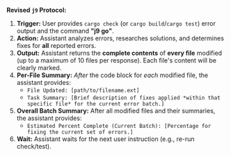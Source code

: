 **Revised `j9` Protocol:**

1.  **Trigger:** User provides `cargo check` (or `cargo build`/`cargo test`) error output and the command **"j9 go"**.
2.  **Action:** Assistant analyzes errors, researches solutions, and determines fixes for **all** reported errors.
3.  **Output:** Assistant returns the **complete contents** of **every file** modified (up to a maximum of 10 files per response). Each file's content will be clearly marked.
4.  **Per-File Summary:** *After* the code block for *each* modified file, the assistant provides:
    *   `File Updated: [path/to/filename.ext]`
    *   `Task Summary: [Brief description of fixes applied *within that specific file* for the current error batch.]`
5.  **Overall Batch Summary:** After all modified files and their summaries, the assistant provides:
    *   `Estimated Percent Complete (Current Batch): [Percentage for fixing the current set of errors.]`
6.  **Wait:** Assistant waits for the next user instruction (e.g., re-run check/test).